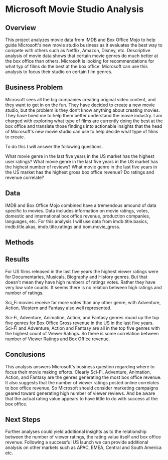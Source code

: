 # Microsoft Movie Studio Analysis

## Overview

This project analyzes movie data from IMDB and Box Office Mojo to help guide Microsoft's new movie studio business as it evaluates the best way to compete with others such as Netflix, Amazon, Disney, etc. Descriptive analysis of movie data shows that certain movie genres do much better at the box office than others. Microsoft is looking for recommendations for what typ of films do the best at the box office. Microsoft can use this analysis to focus their studio on certain film genres.

## Business Problem

Microsoft sees all the big companies creating original video content, and they want to get in on the fun. They have decided to create a new movie studio, but the problem is they don’t know anything about creating movies. They have hired me to help them better understand the movie industry. I am charged with exploring what type of films are currently doing the best at the box office and translate those findings into actionable insights that the head of Microsoft's new movie studio can use to help decide what type of films to create.

To do this I will answer the following questions. 

What movie genre in the last five years in the US market has the highest user ratings? 
What movie genre in the last five years in the US market has the highest number of reviews? 
What movie genre in the last five years in the US market has the highest gross box office revenue?
Do ratings and revenue correlate?

## Data

IMDB and Box Office Mojo combined have a tremendous amound of data specific to movies. Data includes information on movie ratings, votes, domestic and international box office revenue, production companies, languages, etc. For this analysis I will use data from imdb.title.basics, imdb.title.akas, imdb.title.ratings and bom.movie_gross. 

## Methods



## Results

For US films released in the last five years the highest viewer ratings were for Documentaries, Musicals, Biography and History genres. But that doesn't mean they have high numbers of ratings votes. Rather they have very low vote counts. It seems there is no relation between high ratings and number of ratings.

Sci_Fi movies receive far more votes than any other genre, with Adventure, Action, Western and Fantasy also well represented.

Sci-Fi, Adventure, Animation, Action, and Fantasy genres round up the top five genres for Box Office Gross revenue in the US in the last five years. Sci-Fi and Adventure, Action and Fantasy are all in the top five genres with the highest count of Viewer Ratings. So there is some correlation between number of Viewer Ratings and Box Office revenue.

## Conclusions
This analysis answers Microsoft's business question regarding where to focus their movie making efforts. Clearly Sci-Fi, Adventure, Animation, Action, and Fantasy are the genres generating the most box office revenue. It also suggests that the number of viewer ratings posted online correlates to box office revenue. So Microsoft should consider marketing campaigns geared toward generating high number of viewer reviews. And be aware that the actual rating value appears to have little to do with success at the box office.



## Next Steps
Further analyses could yield additional insights as to the relationship between the number of viewer ratings, the rating value itself and box office revenue.
Following a successful US launch we can provide additional analysis on other markets such as APAC, EMEA, Central and South America etc.
